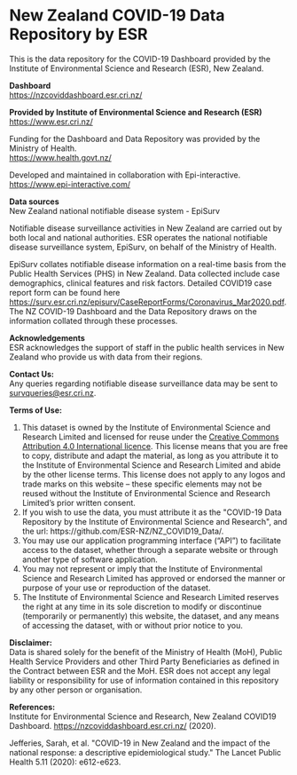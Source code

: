# New Zealand COVID-19 Data Repository by ESR


This is the data repository for the COVID-19 Dashboard provided by the Institute of Environmental Science and Research (ESR), New Zealand.



<b>Dashboard</b><br>
https://nzcoviddashboard.esr.cri.nz/ 

<b>Provided by Institute of Environmental Science and Research (ESR) </b><br>
https://www.esr.cri.nz/ 

Funding for the Dashboard and Data Repository was provided by the Ministry of Health.<br>
https://www.health.govt.nz/ 

Developed and maintained in collaboration with Epi-interactive.<br>
https://www.epi-interactive.com/ 


<b>Data sources</b><br>
New Zealand national notifiable disease system - EpiSurv

Notifiable disease surveillance activities in New Zealand are carried out by both local and national authorities. ESR operates the national notifiable disease surveillance system, EpiSurv, on behalf of the Ministry of Health.<br>

EpiSurv collates notifiable disease information on a real-time basis from the Public Health Services (PHS) in New Zealand. Data collected include case demographics, clinical features and risk factors. Detailed COVID19 case report form can be found here https://surv.esr.cri.nz/episurv/CaseReportForms/Coronavirus_Mar2020.pdf. The NZ COVID-19 Dashboard and the Data Repository draws on the information collated through these processes. 


<b>Acknowledgements</b><br>
ESR acknowledges the support of staff in the public health services in New Zealand who provide us with data from their regions.

<b>Contact Us:</b><br>
Any queries regarding notifiable disease surveillance data may be sent to survqueries@esr.cri.nz.

<b>Terms of Use: </b>
<ol>
<li>This dataset is owned by the Institute of Environmental Science and Research Limited and licensed for reuse under the <a href="https://creativecommons.org/licenses/by/4.0/">Creative Commons Attribution 4.0 International licence</a>. This license means that you are free to copy, distribute and adapt the material, as long as you attribute it to the Institute of Environmental Science and Research Limited and abide by the other license terms. This license does not apply to any logos and trade marks on this website – these specific elements may not be reused without the Institute of Environmental Science and Research Limited’s prior written consent. </li>
<li>If you wish to use the data, you must attribute it as the "COVID-19 Data Repository by the Institute of Environmental Science and Research", and the url: https://github.com/ESR-NZ/NZ_COVID19_Data/.</li>
<li>You may use our application programming interface (“API”) to facilitate access to the dataset, whether through a separate website or through another type of software application.</li>
<li>You may not represent or imply that the Institute of Environmental Science and Research Limited has approved or endorsed the manner or purpose of your use or reproduction of the dataset.</li>
<li>The Institute of Environmental Science and Research Limited reserves the right at any time in its sole discretion to modify or discontinue (temporarily or permanently) this website, the dataset, and any means of accessing the dataset, with or without prior notice to you.</li>
</ol>

<b>Disclaimer:</b><br>
Data is shared solely for the benefit of the Ministry of Health (MoH), Public Health Service Providers and other Third Party Beneficiaries as defined in the Contract between ESR and the MoH. ESR does not accept any legal liability or responsibility for use of information contained in this repository by any other person or organisation.

<b>References: </b><br>
Institute for Environmental Science and Research, New Zealand COVID19 Dashboard. https://nzcoviddashboard.esr.cri.nz/ (2020).

Jefferies, Sarah, et al. "COVID-19 in New Zealand and the impact of the national response: a descriptive epidemiological study." The Lancet Public Health 5.11 (2020): e612-e623.
